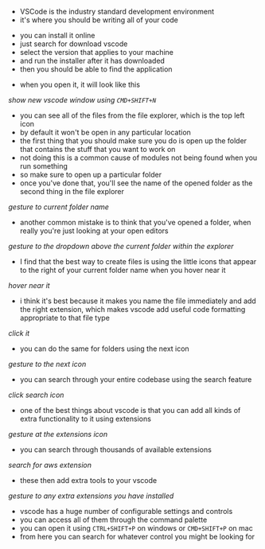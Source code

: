 - VSCode is the industry standard development environment
- it's where you should be writing all of your code

<!-- INSTALLING -->

- you can install it online
- just search for download vscode
- select the version that applies to your machine
- and run the installer after it has downloaded
- then you should be able to find the application

<!-- OPEN FOLDER -->

- when you open it, it will look like this

_show new vscode window using `CMD+SHIFT+N`_

<!-- THE FILE EXPLORER -->

- you can see all of the files from the file explorer, which is the top left icon
- by default it won't be open in any particular location
- the first thing that you should make sure you do is open up the folder that contains the stuff that you want to work on
- not doing this is a common cause of modules not being found when you run something
- so make sure to open up a particular folder
- once you've done that, you'll see the name of the opened folder as the second thing in the file explorer

_gesture to current folder name_

- another common mistake is to think that you've opened a folder, when really you're just looking at your open editors

_gesture to the dropdown above the current folder within the explorer_

<!-- CREATING FILES AND FOLDERS -->

- I find that the best way to create files is using the little icons that appear to the right of your current folder name when you hover near it

_hover near it_

- i think it's best because it makes you name the file immediately and add the right extension, which makes vscode add useful code formatting appropriate to that file type

_click it_

- you can do the same for folders using the next icon

_gesture to the next icon_

<!-- SEARCHING YOUR CODEBASE -->

- you can search through your entire codebase using the search feature

_click search icon_

<!-- EXTENSIONS -->

- one of the best things about vscode is that you can add all kinds of extra functionality to it using extensions

_gesture at the extensions icon_

- you can search through thousands of available extensions

_search for aws extension_

- these then add extra tools to your vscode

_gesture to any extra extensions you have installed_

<!-- COMMAND PALETTE -->

- vscode has a huge number of configurable settings and controls
- you can access all of them through the command palette
- you can open it using `CTRL+SHIFT+P` on windows or `CMD+SHIFT+P` on mac
- from here you can search for whatever control you might be looking for
